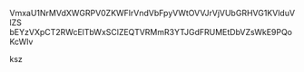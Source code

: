 VmxaU1NrMVdXWGRPV0ZKWFlrVndVbFpyVWtOVVJrVjVUbGRHVG1KVlduVlZS
bEYzVXpCT2RWcElTbWxSClZEQTVRMmR3YTJGdFRUMEtDbVZsWkE9PQoKcWlv

ksz
